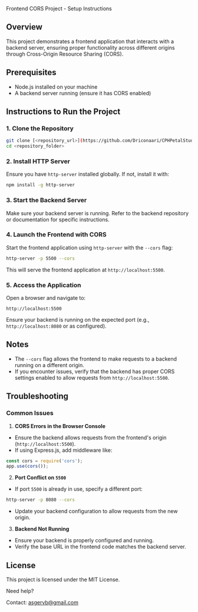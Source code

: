 Frontend CORS Project - Setup Instructions
## Overview
This project demonstrates a frontend application that interacts with a
backend server,
ensuring proper functionality across different origins through
Cross-Origin Resource Sharing (CORS).
## Prerequisites
- Node.js installed on your machine
- A backend server running (ensure it has CORS enabled)
## Instructions to Run the Project
### 1. Clone the Repository
```bash
git clone [<repository_url>](https://github.com/Driconaari/CPHPetalStudioFrontend.git)
cd <repository_folder>
```
### 2. Install HTTP Server
Ensure you have `http-server` installed globally. If not, install it with:
```bash
npm install -g http-server
```
### 3. Start the Backend Server
Make sure your backend server is running. Refer to the backend
repository or documentation for specific instructions.
### 4. Launch the Frontend with CORS
Start the frontend application using `http-server` with the `--cors` flag:
```bash
http-server -p 5500 --cors
```
This will serve the frontend application at `http://localhost:5500`.
### 5. Access the Application
Open a browser and navigate to:
```
http://localhost:5500
```
Ensure your backend is running on the expected port (e.g.,
`http://localhost:8080` or as configured).
## Notes
- The `--cors` flag allows the frontend to make requests to a backend
running on a different origin.
- If you encounter issues, verify that the backend has proper CORS
settings enabled to allow requests from `http://localhost:5500`.
## Troubleshooting
### Common Issues
1. **CORS Errors in the Browser Console**
 - Ensure the backend allows requests from the frontend's origin
(`http://localhost:5500`).
 - If using Express.js, add middleware like:
 ```javascript
 const cors = require('cors');
 app.use(cors());
 ```
2. **Port Conflict on `5500`**
 - If port `5500` is already in use, specify a different port:
 ```bash
 http-server -p 8080 --cors
 ```
 - Update your backend configuration to allow requests from the new
origin.
3. **Backend Not Running**
 - Ensure your backend is properly configured and running.
 - Verify the base URL in the frontend code matches the backend
server.
## License
This project is licensed under the MIT License.


Need help? 

Contact: asgervb@gmail.com
